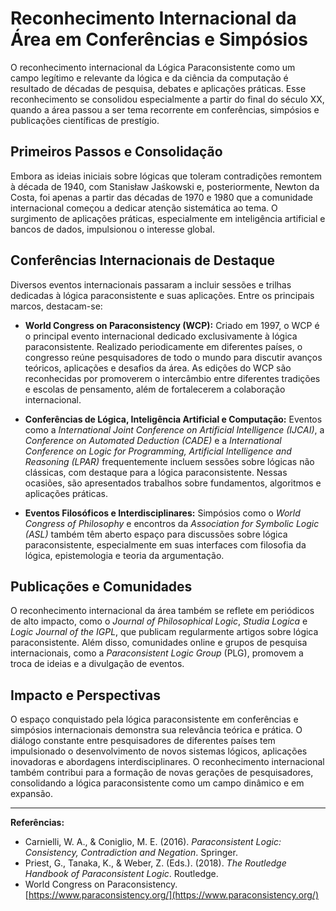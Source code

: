 # Reconhecimento Internacional da Área em Conferências e Simpósios

O reconhecimento internacional da Lógica Paraconsistente como um campo legítimo e relevante da lógica e da ciência da computação é resultado de décadas de pesquisa, debates e aplicações práticas. Esse reconhecimento se consolidou especialmente a partir do final do século XX, quando a área passou a ser tema recorrente em conferências, simpósios e publicações científicas de prestígio.

## Primeiros Passos e Consolidação

Embora as ideias iniciais sobre lógicas que toleram contradições remontem à década de 1940, com Stanisław Jaśkowski e, posteriormente, Newton da Costa, foi apenas a partir das décadas de 1970 e 1980 que a comunidade internacional começou a dedicar atenção sistemática ao tema. O surgimento de aplicações práticas, especialmente em inteligência artificial e bancos de dados, impulsionou o interesse global.

## Conferências Internacionais de Destaque

Diversos eventos internacionais passaram a incluir sessões e trilhas dedicadas à lógica paraconsistente e suas aplicações. Entre os principais marcos, destacam-se:

- **World Congress on Paraconsistency (WCP):** Criado em 1997, o WCP é o principal evento internacional dedicado exclusivamente à lógica paraconsistente. Realizado periodicamente em diferentes países, o congresso reúne pesquisadores de todo o mundo para discutir avanços teóricos, aplicações e desafios da área. As edições do WCP são reconhecidas por promoverem o intercâmbio entre diferentes tradições e escolas de pensamento, além de fortalecerem a colaboração internacional.

- **Conferências de Lógica, Inteligência Artificial e Computação:** Eventos como a *International Joint Conference on Artificial Intelligence (IJCAI)*, a *Conference on Automated Deduction (CADE)* e a *International Conference on Logic for Programming, Artificial Intelligence and Reasoning (LPAR)* frequentemente incluem sessões sobre lógicas não clássicas, com destaque para a lógica paraconsistente. Nessas ocasiões, são apresentados trabalhos sobre fundamentos, algoritmos e aplicações práticas.

- **Eventos Filosóficos e Interdisciplinares:** Simpósios como o *World Congress of Philosophy* e encontros da *Association for Symbolic Logic (ASL)* também têm aberto espaço para discussões sobre lógica paraconsistente, especialmente em suas interfaces com filosofia da lógica, epistemologia e teoria da argumentação.

## Publicações e Comunidades

O reconhecimento internacional da área também se reflete em periódicos de alto impacto, como o *Journal of Philosophical Logic*, *Studia Logica* e *Logic Journal of the IGPL*, que publicam regularmente artigos sobre lógica paraconsistente. Além disso, comunidades online e grupos de pesquisa internacionais, como a *Paraconsistent Logic Group* (PLG), promovem a troca de ideias e a divulgação de eventos.

## Impacto e Perspectivas

O espaço conquistado pela lógica paraconsistente em conferências e simpósios internacionais demonstra sua relevância teórica e prática. O diálogo constante entre pesquisadores de diferentes países tem impulsionado o desenvolvimento de novos sistemas lógicos, aplicações inovadoras e abordagens interdisciplinares. O reconhecimento internacional também contribui para a formação de novas gerações de pesquisadores, consolidando a lógica paraconsistente como um campo dinâmico e em expansão.

___

**Referências:**

- Carnielli, W. A., & Coniglio, M. E. (2016). *Paraconsistent Logic: Consistency, Contradiction and Negation*. Springer.
- Priest, G., Tanaka, K., & Weber, Z. (Eds.). (2018). *The Routledge Handbook of Paraconsistent Logic*. Routledge.
- World Congress on Paraconsistency. [https://www.paraconsistency.org/](https://www.paraconsistency.org/)
